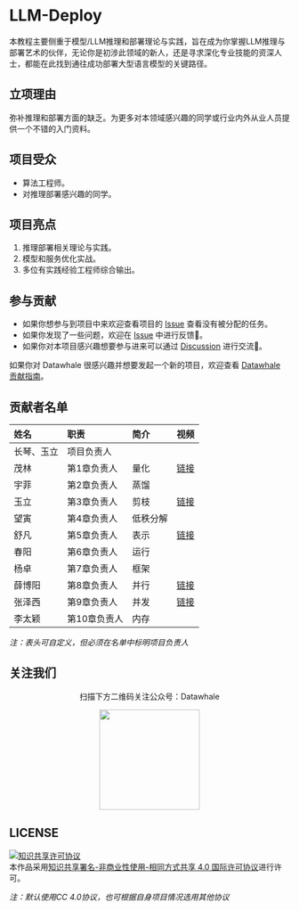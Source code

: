 # LLM-Deploy

本教程主要侧重于模型/LLM推理和部署理论与实践，旨在成为你掌握LLM推理与部署艺术的伙伴，无论你是初涉此领域的新人，还是寻求深化专业技能的资深人士，都能在此找到通往成功部署大型语言模型的关键路径。

## 立项理由

弥补推理和部署方面的缺乏。为更多对本领域感兴趣的同学或行业内外从业人员提供一个不错的入门资料。

## 项目受众

- 算法工程师。
- 对推理部署感兴趣的同学。

## 项目亮点

1. 推理部署相关理论与实践。
2. 模型和服务优化实战。
3. 多位有实践经验工程师综合输出。

## 参与贡献

- 如果你想参与到项目中来欢迎查看项目的 [Issue]() 查看没有被分配的任务。
- 如果你发现了一些问题，欢迎在 [Issue]() 中进行反馈🐛。
- 如果你对本项目感兴趣想要参与进来可以通过 [Discussion]() 进行交流💬。

如果你对 Datawhale 很感兴趣并想要发起一个新的项目，欢迎查看 [Datawhale 贡献指南](https://github.com/datawhalechina/DOPMC#%E4%B8%BA-datawhale-%E5%81%9A%E5%87%BA%E8%B4%A1%E7%8C%AE)。

## 贡献者名单

| 姓名 | 职责 | 简介 | 视频 |
| :----| :---- | :---- | ----- |
| 长琴、玉立 | 项目负责人 |  |  |
| 茂林 | 第1章负责人 | 量化 | [链接](https://meeting.tencent.com/crm/2qdyBmG5f8) |
| 宇菲 | 第2章负责人 | 蒸馏 |  |
| 玉立 | 第3章负责人 | 剪枝 | [链接](https://meeting.tencent.com/crm/2ZdxyLYl14) |
| 望寅 | 第4章负责人 | 低秩分解 |  |
| 舒凡 | 第5章负责人 | 表示 | [链接](https://meeting.tencent.com/crm/NxvPbVzd7d) |
| 春阳 | 第6章负责人 | 运行 |  |
| 杨卓 | 第7章负责人 | 框架 |  |
| 薛博阳 | 第8章负责人 | 并行 | [链接](https://meeting.tencent.com/crm/Nov91wz2eb) |
| 张泽西 | 第9章负责人 | 并发 | [链接](https://meeting.tencent.com/crm/2YoM9MV3b7) |
| 李太颖 | 第10章负责人 | 内存 |  |

*注：表头可自定义，但必须在名单中标明项目负责人*

## 关注我们

<div align=center>
<p>扫描下方二维码关注公众号：Datawhale</p>
<img src="https://raw.githubusercontent.com/datawhalechina/pumpkin-book/master/res/qrcode.jpeg" width = "180" height = "180">
</div>

## LICENSE

<a rel="license" href="http://creativecommons.org/licenses/by-nc-sa/4.0/"><img alt="知识共享许可协议" style="border-width:0" src="https://img.shields.io/badge/license-CC%20BY--NC--SA%204.0-lightgrey" /></a><br />本作品采用<a rel="license" href="http://creativecommons.org/licenses/by-nc-sa/4.0/">知识共享署名-非商业性使用-相同方式共享 4.0 国际许可协议</a>进行许可。

*注：默认使用CC 4.0协议，也可根据自身项目情况选用其他协议*
